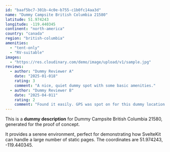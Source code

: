 ```yaml
---
id: "baaf5bc7-301b-4c0e-b755-c1b0fc14aa3d"
name: "Dummy Campsite British Columbia 21580"
latitude: 51.974243
longitude: -119.440345
continent: "north-america"
country: "canada"
region: "british-columbia"
amenities:
  - "tent-only"
  - "RV-suitable"
images:
  - "https://res.cloudinary.com/demo/image/upload/v1/sample.jpg"
reviews:
  - author: "Dummy Reviewer A"
    date: "2025-01-018"
    rating: 3
    comment: "A nice, quiet dummy spot with some basic amenities."
  - author: "Dummy Reviewer B"
    date: "2025-04-011"
    rating: 2
    comment: "Found it easily. GPS was spot on for this dummy location."
---
```


This is a **dummy description** for Dummy Campsite British Columbia 21580, generated for the proof of concept.

It provides a serene environment, perfect for demonstrating how SvelteKit can handle a large number of static pages. The coordinates are 51.974243, -119.440345.
